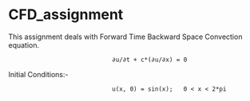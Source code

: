 # CFD_assignment
This assignment deals with Forward Time Backward Space Convection equation.

                                 ∂u/∂t + c*(∂u/∂x) = 0
Initial Conditions:-             
                                 
                                 u(x, 0) = sin(x);   0 < x < 2*pi
